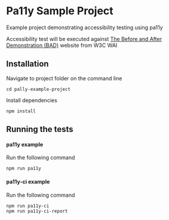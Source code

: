 # Pa11y Sample Project

Example project demonstrating accessibility testing using pa11y

Accessibility test will be executed against [The Before and After Demonstration (BAD)](https://www.w3.org/WAI/demos/bad/Overview.html)  website from W3C WAI

## Installation

Navigate to project folder on the command line
    
    cd pally-example-project
Install dependencies

    npm install 
## Running the tests
#### pa11y example
Run the following command

    npm run pa11y 
    
#### pa11y-ci example
Run the following command

    npm run pa11y-ci
    npm run pa11y-ci-report
